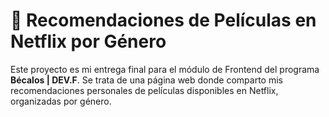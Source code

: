 # 🎥 Recomendaciones de Películas en Netflix por Género  

Este proyecto es mi entrega final para el módulo de Frontend del programa **Bécalos | DEV.F**. Se trata de una página web donde comparto mis recomendaciones personales de películas disponibles en Netflix, organizadas por género.